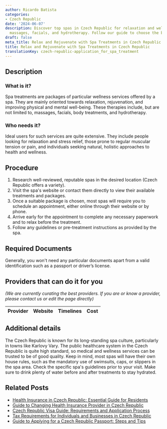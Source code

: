 ```yaml
---
author: Ricardo Batista
categories:
- Czech Republic
date: '2024-06-07'
description: Discover top spas in Czech Republic for relaxation and wellness. Enjoy
  massages, facials, and hydrotherapy. Follow our guide to choose the best package.
draft: false
meta_title: Relax and Rejuvenate with Spa Treatments in Czech Republic
title: Relax and Rejuvenate with Spa Treatments in Czech Republic
translationKey: czech-republic-application_for_spa_treatment
---
```





## Description
### What is it? 
Spa treatments are packages of particular wellness services offered by a spa. They are mainly oriented towards relaxation, rejuvenation, and improving physical and mental well-being. These therapies include, but are not limited to, massages, facials, body treatments, and hydrotherapy.

### Who needs it?
Ideal users for such services are quite extensive. They include people looking for relaxation and stress relief, those prone to regular muscular tension or pain, and individuals seeking natural, holistic approaches to health and wellness. 

## Procedure
1. Research well-reviewed, reputable spas in the desired location (Czech Republic offers a variety).
2. Visit the spa's website or contact them directly to view their available treatments and packages.
3. Once a suitable package is chosen, most spas will require you to schedule an appointment, either online through their website or by phone.
4. Arrive early for the appointment to complete any necessary paperwork and to relax before the treatment.
5. Follow any guidelines or pre-treatment instructions as provided by the spa.

## Required Documents
Generally, you won't need any particular documents apart from a valid identification such as a passport or driver’s license.

## Providers that can do it for you

_(We are currently curating the best providers. If you are or know a provider, please contact us or edit the page directly)_

| Provider        |     Website     |     Timelines    |       Cost      |
| :-------------: | :-------------: |  :-------------: | :-------------: |

## Additional details
The Czech Republic is known for its long-standing spa culture, particularly in towns like Karlovy Vary. The public healthcare system in the Czech Republic is quite high standard, so medical and wellness services can be trusted to be of good quality. Keep in mind, most spas will have their own house rules, such as the mandatory use of swimsuits, caps, or slippers in the spa area. Check the specific spa's guidelines prior to your visit. Make sure to drink plenty of water before and after treatments to stay hydrated.


## Related Posts

- [Health Insurance in Czech Republic: Essential Guide for Residents](https://tramitit.com/guides/czech-republic/registration_with_a_health_insurance_company/)
- [Guide to Changing Health Insurance Provider in Czech Republic](https://tramitit.com/guides/czech-republic/change_of_health_insurance_company/)
- [Czech Republic Visa Guide: Requirements and Application Process](https://tramitit.com/guides/czech-republic/application_for_visa/)
- [Tax Requirements for Individuals and Businesses in Czech Republic](https://tramitit.com/guides/czech-republic/tax_payment/)
- [Guide to Applying for a Czech Republic Passport: Steps and Tips](https://tramitit.com/guides/czech-republic/application_for_issuing_a_passport/)